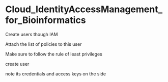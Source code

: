 # Cloud_IdentityAccessManagement_for_Bioinformatics

Create users though IAM

Attach the list of policies to this user

Make sure to follow the rule of least privileges

create user

note its credentials and access keys on the side
